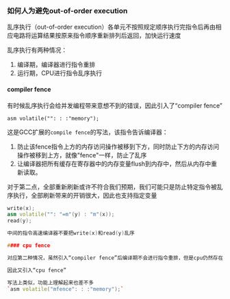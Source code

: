 ### 如何人为避免out-of-order execution

乱序执行（out-of-order execution）各单元不按照规定顺序执行完指令后再由相应电路将运算结果按原来指令顺序重新排列后返回，加快运行速度

乱序执行有两种情况：
1. 编译期，编译器进行指令重排
2. 运行期，CPU进行指令乱序执行


#### compiler fence
有时候乱序执行会给并发编程带来意想不到的错误，因此引入了“compiler fence”

`asm volatile("": : :"memory");`

这是GCC扩展的`compile fence`的写法，该指令告诉编译器：

1. 防止该fence指令上方的内存访问操作被移到下方，同时防止下方的内存访问操作被移到上方，就像"fence"一样，防止了乱序
2. 让编译器把所有缓存在寄存器中的内存变量flush到内存中，然后从内存中重新读取。

对于第二点，全部重新刷新或许不符合我们预期，我们可能只是防止特定指令被乱序执行，全部刷新带来的开销很大，因此也支持指定变量

```cpp
write(x);
asm volatile("": "=m"(y) : "m"(x));
read(y);

中间的指令高速编译器不要把write(x)和read(y)乱序    

#### cpu fence

对应第二种情况，虽然引入“compiler fence”后编译期不会进行指令重排，但是cpu仍然存在乱序执行的问题，也可能对特定情况下的并发编程带来问题。

因此又引入“cpu fence”

写法上类似，功能上理解起来也差不多
`asm volatile("mfence": : :"memory");`




```

